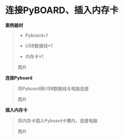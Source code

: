 # 连接PyBOARD、插入内存卡

**案例器材**

>* Pyboard×1
>
>* USB数据线×1
>
>* 内存卡×1
>
>  图片

**连接Pyboard**

>将Pyboard用USB数据线与电脑连接
>
>图片

**插入内存卡**

>将内存卡插入Pyboard卡槽内，连接电脑
>
>图片
